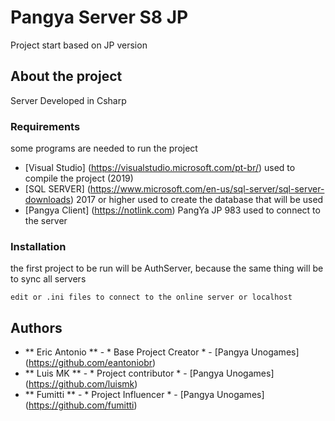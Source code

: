 # Pangya Server S8 JP

Project start based on JP version

## About the project

Server Developed in Csharp

### Requirements

some programs are needed to run the project

* [Visual Studio] (https://visualstudio.microsoft.com/pt-br/) used to compile the project (2019)
* [SQL SERVER] (https://www.microsoft.com/en-us/sql-server/sql-server-downloads) 2017 or higher used to create the database that will be used
* [Pangya Client] (https://notlink.com) PangYa JP 983 used to connect to the server

### Installation

the first project to be run will be AuthServer, because the same thing will be to sync all servers

``
edit or .ini files to connect to the online server or localhost
``

## Authors
* ** Eric Antonio ** - * Base Project Creator * - [Pangya Unogames] (https://github.com/eantoniobr)
* ** Luis MK ** - * Project contributor * - [Pangya Unogames] (https://github.com/luismk)
* ** Fumitti ** - * Project Influencer * - [Pangya Unogames] (https://github.com/fumitti)